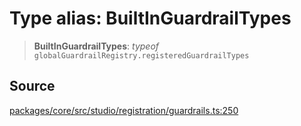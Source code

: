 # Type alias: BuiltInGuardrailTypes

> **BuiltInGuardrailTypes**: *typeof* `globalGuardrailRegistry.registeredGuardrailTypes`

## Source

[packages/core/src/studio/registration/guardrails.ts:250](https://github.com/VictorS67/encre/blob/c09849eb59af073bf23be826a912f2ba4f635f93/packages/core/src/studio/registration/guardrails.ts#L250)
